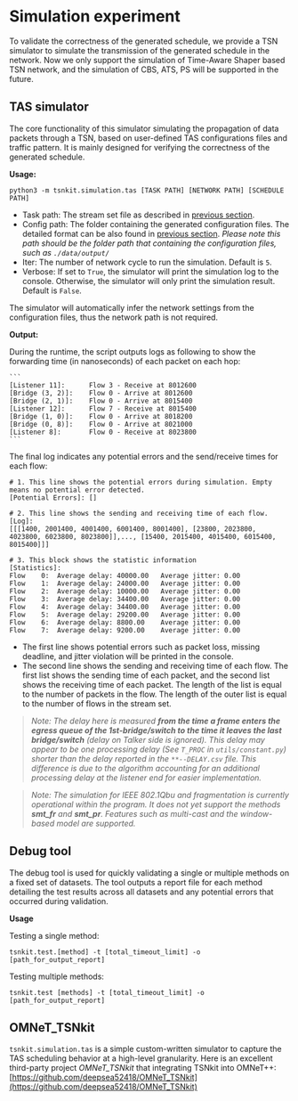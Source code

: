 <!--
Author: <Chuanyu> (skewcy@gmail.com)
simulation.md (c) 2023
Desc: description
Created:  2023-11-28T20:58:05.026Z
-->


# Simulation experiment

To validate the correctness of the generated schedule, we provide a TSN simulator to simulate the transmission of the generated schedule in the network. Now we only support the simulation of Time-Aware Shaper based TSN network, and the simulation of CBS, ATS, PS will be supported in the future.


## TAS simulator

The core functionality of this simulator simulating the propagation of data packets through a TSN, based on user-defined TAS configurations files and traffic pattern. It is mainly designed for verifying the correctness of the generated schedule. 

**Usage:**

```
python3 -m tsnkit.simulation.tas [TASK PATH] [NETWORK PATH] [SCHEDULE PATH]
```

- Task path: The stream set file as described in [previous section](dataprep.md).
- Config path: The folder containing the generated configuration files. The detailed format can be also found in [previous section](dataprep.md). *Please note this path should be the folder path that containing the configuration files, such as `./data/output/`*
- Iter: The number of network cycle to run the simulation. Default is `5`.
- Verbose: If set to `True`, the simulator will print the simulation log to the console. Otherwise, the simulator will only print the simulation result. Default is `False`.


The simulator will automatically infer the network settings from the configuration files, thus the network path is not required.

**Output:**

During the runtime, the script outputs logs as following to show the forwarding time (in nanoseconds) of each packet on each hop:

    ```
    [Listener 11]:      Flow 3 - Receive at 8012600
    [Bridge (3, 2)]:    Flow 0 - Arrive at 8012600
    [Bridge (2, 1)]:    Flow 0 - Arrive at 8015400
    [Listener 12]:      Flow 7 - Receive at 8015400
    [Bridge (1, 0)]:    Flow 0 - Arrive at 8018200
    [Bridge (0, 8)]:    Flow 0 - Arrive at 8021000
    [Listener 8]:       Flow 0 - Receive at 8023800
    ```



The final log indicates any potential errors and the send/receive times for each flow:


    # 1. This line shows the potential errors during simulation. Empty means no potential error detected.
    [Potential Errors]: []

    # 2. This line shows the sending and receiving time of each flow.
    [Log]:
    [[[1400, 2001400, 4001400, 6001400, 8001400], [23800, 2023800, 4023800, 6023800, 8023800]],..., [15400, 2015400, 4015400, 6015400, 8015400]]]

    # 3. This block shows the statistic information
    [Statistics]:
    Flow    0:  Average delay: 40000.00   Average jitter: 0.00      
    Flow    1:  Average delay: 24000.00   Average jitter: 0.00      
    Flow    2:  Average delay: 10000.00   Average jitter: 0.00      
    Flow    3:  Average delay: 34400.00   Average jitter: 0.00      
    Flow    4:  Average delay: 34400.00   Average jitter: 0.00      
    Flow    5:  Average delay: 29200.00   Average jitter: 0.00      
    Flow    6:  Average delay: 8800.00    Average jitter: 0.00      
    Flow    7:  Average delay: 9200.00    Average jitter: 0.00 


- The first line shows potential errors such as packet loss, missing deadline, and jitter violation will be printed in the console.
- The second line shows the sending and receiving time of each flow. The first list shows the sending time of each packet, and the second list shows the receiving time of each packet. The length of the list is equal to the number of packets in the flow. The length of the outer list is equal to the number of flows in the stream set.


> *Note: The delay here is measured **from the time a frame enters the egress queue of the 1st-bridge/switch to the time it leaves the last bridge/switch** (delay on Talker side is ignored). This delay may appear to be one processing delay (See `T_PROC` in `utils/constant.py`) shorter than the delay reported in the `**--DELAY.csv` file. This difference is due to the algorithm accounting for an additional processing delay at the listener end for easier implementation.*

> *Note: The simulation for IEEE 802.1Qbu and fragmentation is currently operational within the program. It does not yet support the methods **smt_fr** and **smt_pr**. Features such as multi-cast and the window-based model are supported.*

## Debug tool

The debug tool is used for quickly validating a single or multiple methods on a fixed set of datasets. The tool outputs a report file for each method detailing the test results across all datasets and any potential errors that occurred during validation. 

**Usage**

Testing a single method:
```
tsnkit.test.[method] -t [total_timeout_limit] -o [path_for_output_report]
```

Testing multiple methods:
```
tsnkit.test [methods] -t [total_timeout_limit] -o [path_for_output_report]
```

## OMNeT_TSNkit

`tsnkit.simulation.tas` is a simple custom-written simulator to capture the TAS scheduling behavior at a high-level granularity. Here is an excellent third-party project *OMNeT_TSNkit* that integrating TSNkit into OMNeT++: [https://github.com/deepsea52418/OMNeT_TSNkit](https://github.com/deepsea52418/OMNeT_TSNkit)
